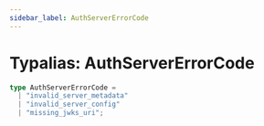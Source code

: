 ```yaml
---
sidebar_label: AuthServerErrorCode
---
```


# Typalias: AuthServerErrorCode

```ts
type AuthServerErrorCode = 
  | "invalid_server_metadata"
  | "invalid_server_config"
  | "missing_jwks_uri";
```
